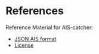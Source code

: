 # References

Reference Material for AIS-catcher:

- [JSON AIS format](JSON-decoding.md)
- [License](license.md)